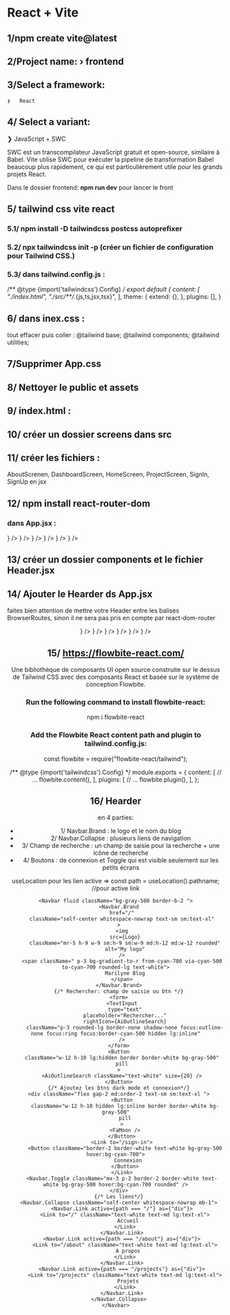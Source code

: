 # React + Vite

## 1/npm create vite@latest

## 2/Project name: › frontend

## 3/Select a framework:
    ❯   React

## 4/ Select a variant:
  ❯    JavaScript + SWC

SWC est un transcompilateur JavaScript gratuit et open-source, similaire à Babel.
Vite utilise SWC pour exécuter la pipeline de transformation Babel beaucoup plus rapidement, ce qui est particulièrement utile pour les grands projets React.

Dans le dossier frontend: **npm run dev** pour lancer le front

## 5/ tailwind css vite react

 ### 5.1/ npm install -D tailwindcss postcss autoprefixer

 ### 5.2/ npx tailwindcss init -p (créer un fichier de configuration pour Tailwind CSS.)

 ### 5.3/ dans tailwind.config.js :

 /** @type {import('tailwindcss').Config} */
export default {
  content: [
    "./index.html",
    "./src/**/*.{js,ts,jsx,tsx}",
  ],
  theme: {
    extend: {},
  },
  plugins: [],
}

## 6/ dans inex.css :

tout effacer puis coller :
@tailwind base;
@tailwind components;
@tailwind utilities;

## 7/Supprimer App.css

## 8/ Nettoyer le public et assets

## 9/ index.html :

  <head>
    <meta charset="UTF-8" />
    <meta name="viewport" content="width=device-width, initial-scale=1.0" />
    <title>Marilyne blog</title>
  </head>


## 10/ créer un dossier screens dans src

## 11/ créer les fichiers : 
AboutScrenen, DashboardScreen, HomeScreen, ProjectScreen, SignIn, SignUp en jsx

## 12/ npm install react-router-dom

### dans App.jsx :


  <BrowserRouter>
    <Routes>
      <Route path="/" element={<HomeScreen />} />
      <Route path="/about" element={<AboutScreen />} />
      <Route path="/sign-in" element={<SignIn />} />
      <Route path="/sign-up" element={<SignUp />} />
      <Route path="/dashboard" element={<DashboardScreen />} />
      <Route path="/projects" element={<ProjectsScreen />} />
    </Routes>
  </BrowserRouter>
 

## 13/ créer un dossier components et le fichier Header.jsx

## 14/ Ajouter le Hearder ds App.jsx

faites bien attention de mettre votre Header entre les balises BrowserRoutes, 
sinon il ne sera pas pris en compte par react-dom-router

  <BrowserRouter>
      <Header />
      <Routes>
          <Route path="/" element={<HomeScreen />} />
          <Route path="/about" element={<AboutScreen />} />
          <Route path="/sign-in" element={<SignIn />} />
          <Route path="/sign-up" element={<SignUp />} />
          <Route path="/dashboard" element={<DashboardScreen />} />
          <Route path="/projects" element={<ProjectsScreen />} />
      </Routes>
  </BrowserRouter>

## 15/ https://flowbite-react.com/

Une bibliothèque de composants UI open source construite sur le dessus de Tailwind CSS avec des composants React et basée sur le système de conception Flowbite.


  ### Run the following command to install flowbite-react:

npm i flowbite-react

  ### Add the Flowbite React content path and plugin to tailwind.config.js:

const flowbite = require("flowbite-react/tailwind");

/** @type {import('tailwindcss').Config} */
module.exports = {
  content: [
    // ...
    flowbite.content(),
  ],
  plugins: [
    // ...
    flowbite.plugin(),
  ],
};

## 16/ Hearder
   en 4 parties: 
   - 1/ Navbar.Brand :  le logo et le nom du blog
   - 2/ Navbar.Collapse : plusieurs liens de navigation
   - 3/ Champ de recherche :  un champ de saisie pour la recherche + une icône de recherche
   - 4/ Boutons : de connexion et Toggle qui est visible seulement sur les petits écrans

   useLocation pour les lien active => const path = useLocation().pathname; //pour active link

    <Navbar fluid className="bg-gray-500 border-b-2 ">
      <Navbar.Brand
        href="/"
        className="self-center whitespace-nowrap text-sm sm:text-xl"
      >
        <img
          src={Logo}
          className="mr-5 h-9 w-9 sm:h-9 sm:w-9 md:h-12 md:w-12 rounded"
          alt="My logo"
        />
        <span className=" p-3 bg-gradient-to-r from-cyan-700 via-cyan-500 to-cyan-700 rounded-lg text-white">
          Marilyne Blog
        </span>
      </Navbar.Brand>
      {/* Rechercher: champ de saisie ou btn */}
      <form>
        <TextInput
          type="text"
          placeholder="Rechercher..."
          rightIcon={AiOutlineSearch}
          className="p-3 rounded-lg border-none shadow-none focus:outline-none focus:ring focus:border-cyan-500 hidden lg:inline"
        />
      </form>
      <Button
        className="w-12 h-10 lg:hidden border border-white bg-gray-500"
        pill
      >
        <AiOutlineSearch className="text-white" size={20} />
      </Button>
      {/* Ajoutez les btns dark mode et connexion*/}
      <div className="flex gap-2 md:order-2 text-sm sm:text-xl ">
        <Button
          className="w-12 h-10 hidden lg:inline border border-white bg-gray-500"
          pill
        >
          <FaMoon />
        </Button>
        <Link to="/sign-in">
          <Button className="border-2 border-white text-white bg-gray-500 hover:bg-cyan-700">
            Connexion
          </Button>
        </Link>
        <Navbar.Toggle className="mx-3 p-2 border-2 border-white text-white bg-gray-500 hover:bg-cyan-700 rounded" />
      </div>
      {/* Les liens*/}
      <Navbar.Collapse className="self-center whitespace-nowrap mb-1">
        <Navbar.Link active={path === "/"} as={"div"}>
          <Link to="/" className="text-white text-md lg:text-xl">
            Accueil
          </Link>
        </Navbar.Link>
        <Navbar.Link active={path === "/about"} as={"div"}>
          <Link to="/about" className="text-white text-md lg:text-xl">
            A propos
          </Link>
        </Navbar.Link>
        <Navbar.Link active={path === "/projects"} as={"div"}>
          <Link to="/projects" className="text-white text-md lg:text-xl">
            Projets
          </Link>
        </Navbar.Link>
      </Navbar.Collapse>
    </Navbar>
